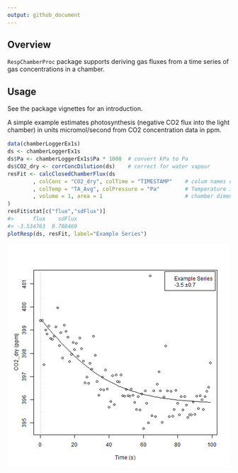 ```yaml
---
output: github_document
---
```


<!-- 
README.md is generated from README.Rmd. Please edit that file
knit("README.Rmd") 
-->




<!-- 
[![CRAN_Status_Badge](http://www.r-pkg.org/badges/version/logitnorm)](http://cran.r-project.org/package=logitnorm)
-->



## Overview

`RespChamberProc` package supports deriving gas fluxes from a time series of gas
concentrations in a chamber.

<!-- 
## Installation

```r
# From CRAN
install.packages("logitnorm")

# Or the the development version from GitHub:
# install.packages("devtools")
devtools::install_github("bgctw/logitnorm")
```
-->


## Usage

See the package vignettes for an introduction.

A simple example estimates photosynthesis (negative CO2 flux into the
light chamber) in units micromol/second from CO2 concentration data in ppm.
 

```r
data(chamberLoggerEx1s)
ds <- chamberLoggerEx1s
ds$Pa <- chamberLoggerEx1s$Pa * 1000  # convert kPa to Pa
ds$CO2_dry <- corrConcDilution(ds)    # correct for water vapour
resFit <- calcClosedChamberFlux(ds
		, colConc = "CO2_dry", colTime = "TIMESTAMP"	# colum names conc ~ timeInSeconds
		, colTemp = "TA_Avg", colPressure = "Pa"		# Temperature in K, Pressure in Pa
		, volume = 1, area = 1						    # chamber dimensions m3 and m2
)
resFit$stat[c("flux","sdFlux")]
#>      flux    sdFlux 
#> -3.534763  0.708469
plotResp(ds, resFit, label="Example Series")
```

![plot of chunk example](README-example-1.png)
